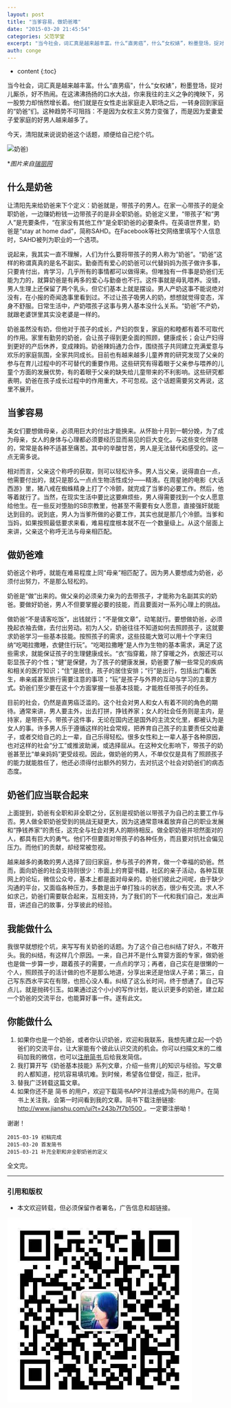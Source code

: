 ```yaml
---
layout: post
title: "当爹容易，做奶爸难"
date: "2015-03-20 21:45:54"
categories: 父范学堂
excerpt: "当今社会，词汇真是越来越丰富。什么“直男癌”，什么“女权婊”，粉墨登场，捉对儿厮杀，好不热闹。在这沸沸扬扬的口水大战，你来我往的主义之争的掩映下..."
auth: conge
---
```

* content
{:toc}

当今社会，词汇真是越来越丰富。什么“直男癌”，什么“女权婊”，粉墨登场，捉对儿厮杀，好不热闹。在这沸沸扬扬的口水大战，你来我往的主义之争的掩映下，另一股势力却悄然增长着。他们就是在女性走出家庭走入职场之后，一转身回到家庭的“奶爸”们。这种趋势不可阻挡：不是因为女权主义势力变强了，而是因为爱妻爱子爱家庭的好男人越来越多了。

今天，清阳就来说说奶爸这个话题，顺便给自己挖个坑。

![奶爸](/assets/images/父范学堂/118382-9d4dabbfb64931e7.jpg))

**图片来自[瑞丽网](http://www.rayli.com.cn/0020/2007-04-13/L0020003_231912.html)*


## 什么是奶爸

让清阳先来给奶爸来下个定义：奶爸就是，带孩子的男人。在家一心带孩子的是全职奶爸，一边赚奶粉钱一边带孩子的是非全职奶爸。奶爸定义里，“带孩子”和“男人”是充要条件，“在家没有其他工作”是全职奶爸的必要条件。在英语世界里，奶爸是“stay at home dad”，简称SAHD。在Facebook等社交网络里填写个人信息时，SAHD被列为职业的一个选项。

说起来，我其实一直不理解，人们为什么要将带孩子的男人称为“奶爸”。“奶爸”这样的称谓真真的是名不副实。勤奋而有爱心的奶爸可以代替妈妈为孩子做许多事，只要肯付出，肯学习，几乎所有的事情都可以做得来。但唯独有一件事是奶爸们无能为力的，就算奶爸是有再多的爱心与勤奋也不行。这件事就是母乳喂养。没错，男人生理上还保留了两个乳头，但它们基本上就是摆设。男人产奶这事不能说绝对没有，在小报的奇闻逸事里看到过。不过让孩子吸男人的奶，想想就觉得变态，浑身不舒服。日常生活中，产奶喂孩子这事与男人基本没什么关系。“奶爸”不产奶，就跟老婆饼里其实没老婆是一样的。

奶爸虽然没有奶，但他对于孩子的成长，产妇的恢复，家庭的和睦都有着不可取代的作用。家里有勤劳的奶爸，会让孩子得到更全面的照顾，健康成长；会让产妇得到更好的产后休养，变成辣妈。奶爸辣妈通力合作，围绕孩子共同建立充满爱意与欢乐的家庭氛围，全家共同成长。目前也有越来越多儿童养育的研究发现了父亲的参与在育儿过程中的不可替代的重要作用。这些研究有得着眼于父亲参与喂养的儿童个方面的发展优势，有的着眼于父亲的缺失给儿童带来的不利影响。这些研究都表明，奶爸在孩子成长过程中的作用重大，不可忽视。这个话题需要另文再说，这里不展开。

## 当爹容易

美女们要想做母亲，必须用巨大的付出才能换来。从怀胎十月到一朝分娩，为了成为母亲，女人的身体与心理都必须要经历显而易见的巨大变化。与这些变化伴随的，常常是各种不适甚至痛苦。其中的辛酸甘苦，男人是无法替代和感受的。这一点无需多说。

相对而言，父亲这个称呼的获取，则可以轻松许多。男人当父亲，说得直白一点，他需要付出的，就只是那么一点点生物活性成分——精液。在周星驰的电影《大话西游》里，猪八戒在蜘蛛精身上打了个冷颤，就完成了当爹的必要工作。然后，他等着就行了。当然，在现实生活中要比这要麻烦些，男人得需要找到一个女人愿意给他生。在一些反对堕胎的SB宗教里，他甚至不需要有女人愿意，直接强奸就能达到目的。说到底，男人为当爹所做的必要工作，其实也就是那几个冷颤。当爹和当妈，如果按照最低要求来看，难易程度根本就不在一个数量级上。从这个层面上来讲，父亲这个称呼无法与母亲相匹配。

## 做奶爸难

奶爸这个称呼，就能在难易程度上同“母亲”相匹配了。因为男人要想成为奶爸，必须付出努力，不是那么轻松的。

奶爸是“做”出来的。做父亲的必须亲力亲为的去带孩子，才能称为名副其实的奶爸。要做好奶爸，男人不但要掌握必要的技能，而且要面对一系列心理上的挑战。

做奶爸“不是请客吃饭”，出钱就行；“不是做文章”，动笔就行。要想做奶爸，必须挽起衣袖去做，去付出劳动。初为人父，奶爸往往不知道如何去照顾孩子，这就要求奶爸学习一些基本技能。按照孩子的需求，这些技能大致可以用十个字来归纳“吃喝拉撒睡，衣健住行玩”。“吃喝拉撒睡”是人作为生物的基本需求，满足了这些需求，就能保证孩子的生理健康成长。“衣”指穿戴，除了穿暖之外，衣服还可以彰显孩子的个性；“健”是保健，为了孩子的健康发展，奶爸要了解一些常见的疾病和相关的医疗知识；“住”是居住，孩子的居住安排；“行”是出行，包括出门看医生，串亲戚甚至旅行需要注意的事项；“玩”是孩子与外界的互动与学习的主要方式。奶爸们至少要在这十个方面掌握一些基本技能，才能胜任带孩子的任务。

目前的社会，仍然是直男癌泛滥的。这个社会对男人和女人有着不同的角色的期待。通常来讲，男人要主外，出去打拼，挣钱养家；女人的社会任务则是主内，是持家，是带孩子。带孩子这件事，无论在国内还是国外的主流文化里，都被认为是女人的事。许多男人乐于遵循这样的社会常规，把养育自己孩子的主要责任交给妻子，或者交给自己的上一辈，自己乐得轻松。很多女性和上一辈人基于各种原因，也对这样的社会“分工”或推波助澜，或选择屈从。在这种文化影响下，带孩子的奶爸甚至比“单亲妈妈”更受歧视。因此，做奶爸的男人，不单仅仅是具有了照顾孩子的能力就能胜任了，他还必须得付出额外的努力，去对抗这个社会对奶爸们的病态态度。

## 奶爸们应当联合起来

上面提到，奶爸有全职和非全职之分，区别是视奶爸以带孩子为自己的主要工作与否。男人做全职奶爸受到的挑战无疑更大，因为这通常意味着放弃自己的职业发展和“挣钱养家”的责任，这完全与社会对男人的期待相反。做全职奶爸并坦然面对的人，都具有巨大的勇气。他们不但要面对带孩子的各种任务，而且要对抗社会偏见压力。而他们的贡献，却经常被忽视。

越来越多的勇敢的男人选择了回归家庭，参与孩子的养育，做一个幸福的奶爸。然而，面向奶爸的社会支持则很少：市面上的育婴书籍，社区的亲子活动，各种互联网上的论坛，微信公众号，基本上都是面对母亲的。奶爸们彼此之间呢，由于缺少沟通的平台，又面临各种压力，多数是出于单打独斗的状态，很少有交流。求人不如求己，奶爸们需要联合起来，互相支持，为了我们的下一代和我们自己，发出声音，讲述自己的故事，分享彼此的经验。

## 我能做什么

我很早就想挖个坑，来写写有关奶爸的话题。为了这个自己也纠结了好久，不敢开头。我的纠结，有这样几个原因。一来，自己并不是什么育婴方面的专家，做奶爸也是做一步算一步，跟着孩子的需要，一点点的学习；再者，自己实在是很懒的一个人，照顾孩子的活计做的也不是那么地道，分享出来还是怕误人子弟；第三，自己写东西水平实在有限，也担心没人看。纠结了这么长时间，终于想通了。自己写点儿，就是抛砖引玉。如果通过这个小小的写作计划，能认识更多的奶爸，建立起一个奶爸的交流平台，也能算好事一件。遂有此文。

## 你能做什么

1. 如果你也是一个奶爸，或者你认识奶爸，欢迎和我联系，我想先建立起一个奶爸们的交流平台，让大家能有个彼此认识交流的机会。你可以扫描文末的二维码加我的微信，也可以[注册简书 ](http://www.jianshu.com/ui?t=243b7f7b1500)后给我发简信。
2. 我打算开写《奶爸基本技能》系列文章，介绍一些育儿的知识与经验。写文章的人都知道，挖坑容易填坑难。到时候，希望各位督促，指正，批评。
3. 替我广泛转载这篇文章。
4. 如果你还不是 简书 的用户，欢迎下载简书APP并注册成为简书的用户。在简书上关注我，会第一时间看到我的文章。简书下载注册链接: [http://www.jianshu.com/ui?t=243b7f7b1500 ](http://www.jianshu.com/ui?t=243b7f7b1500)。一定要注册呦！

谢谢！

```
2015-03-19 初稿完成 
2015-03-20 首发简书
2015-03-21 补充全职和非全职奶爸的定义
```

全文完。



----

### 引用和版权

* 本文欢迎转载，但必须保留作者署名，广告信息和超链接。

![欢迎扫描二维码，加清阳为微信好友](/assets/images/父范学堂/118382-5addd9c4258132a0.png)
